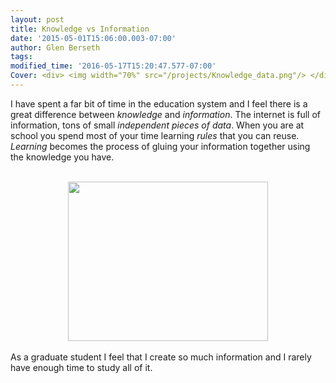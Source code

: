 ```yaml
---
layout: post
title: Knowledge vs Information
date: '2015-05-01T15:06:00.003-07:00'
author: Glen Berseth
tags: 
modified_time: '2016-05-17T15:20:47.577-07:00'
Cover: <div> <img width="70%" src="/projects/Knowledge_data.png"/> </div>
---
```


I have spent a far bit of time in the education system and I feel there is a great difference between <i>knowledge</i> and <i>information</i>. The internet is full of information, tons of small <i>independent pieces of data</i>. When you are at school you spend most of your time learning <i>rules</i> that you can reuse. <i>Learning</i> becomes the process of gluing your information together using the knowledge you have. <br /><br /><div class="separator" style="clear: both; text-align: center;"><a href="/projects/Knowledge_data.png" imageanchor="1" style="margin-left: 1em; margin-right: 1em;"><img border="0" height="255" src="/projects/Knowledge_data.png" width="320" /></a></div><br />As a graduate student I feel that I create so much information and I rarely have enough time to study all of it.
